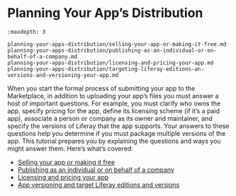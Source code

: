 # Planning Your App’s Distribution

```{toctree}
:maxdepth: 3

planning-your-apps-distribution/selling-your-app-or-making-it-free.md
planning-your-apps-distribution/publishing-as-an-individual-or-on-behalf-of-a-company.md
planning-your-apps-distribution/licensing-and-pricing-your-app.md
planning-your-apps-distribution/targeting-liferay-editions-an-versions-and-versioning-your-app.md

```

When you start the formal process of submitting your app to the Marketplace, in addition to uploading your app’s files you must answer a host of important questions. For example, you must clarify who owns the app, specify pricing for the app, define its licensing scheme (if it’s a paid app), associate a person or company as its owner and maintainer, and specify the versions of Liferay that the app supports. Your answers to these questions help you determine if you must package multiple versions of the app. This tutorial prepares you by explaining the questions and ways you might answer them. Here’s what’s covered:

* [Selling your app or making it free](./planning-your-apps-distribution/selling-your-app-or-making-it-free.md)
* [Publishing as an individual or on behalf of a company](./planning-your-apps-distribution/publishing-as-an-individual-or-on-behalf-of-a-company.md)
* [Licensing and pricing your app](./planning-your-apps-distribution/licensing-and-pricing-your-app.md)
* [App versioning and target Liferay editions and versions](./planning-your-apps-distribution/targeting-liferay-editions-an-versions-and-versioning-your-app.md)